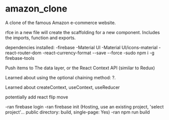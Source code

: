 # amazon_clone
A clone of the famous Amazon e-commerce website.


rfce in a new file will create the scaffolding for a new component. Includes the imports, function and exports.

dependencies installed:
  -firebase
  -Material UI
  -Material UI/icons-material
  -react-router-dom
  -react-currency-format --save --force
  -sudo npm i -g firebase-tools


Push items to The data layer, or the React Context API (similar to Redux)

Learned about using the optional chaining method: ?.

Learned about createContext, useContext, useReducer

potentially add react flip move

-ran firebase login
-ran firebase init (Hosting, use an existing project, 'select project'... public directory: build, single-page: Yes)
-ran npm run build